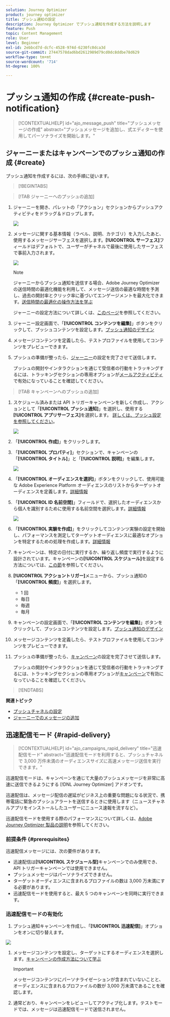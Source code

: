 ```yaml
---
solution: Journey Optimizer
product: journey optimizer
title: プッシュ通知の設定
description: Journey Optimizer でプッシュ通知を作成する方法を説明します
feature: Push
topic: Content Management
role: User
level: Beginner
exl-id: 2ebbcd7d-dcfc-4528-974d-6230fc0dca3d
source-git-commit: 27447578dad6bd2612989d79cd0dc8ddbe78d629
workflow-type: tm+mt
source-wordcount: '714'
ht-degree: 100%

---
```


# プッシュ通知の作成 {#create-push-notification}

>[!CONTEXTUALHELP]
>id="ajo_message_push"
>title="プッシュメッセージの作成"
>abstract="プッシュメッセージを追加し、式エディターを使用してパーソナライズを開始します。"

## ジャーニーまたはキャンペーンでのプッシュ通知の作成 {#create}

プッシュ通知を作成するには、次の手順に従います。

>[!BEGINTABS]

>[!TAB ジャーニーへのプッシュの追加]

1. ジャーニーを開き、パレットの「アクション」セクションからプッシュアクティビティをドラッグ＆ドロップします。

   ![](assets/push_create_1.png)

1. メッセージに関する基本情報（ラベル、説明、カテゴリ）を入力したあと、使用するメッセージサーフェスを選択します。**[!UICONTROL サーフェス]**&#x200B;フィールドはデフォルトで、ユーザーがチャネルで最後に使用したサーフェスで事前入力されます。

   ![](assets/push_create_2.png)

   >[!NOTE]
   >
   >ジャーニーからプッシュ通知を送信する場合、Adobe Journey Optimizer の送信時間の最適化機能を利用して、メッセージ送信の最適な時間を予測し、過去の開封率とクリック率に基づいてエンゲージメントを最大化できます。[送信時間の最適化の操作方法を学ぶ](../building-journeys/journeys-message.md#send-time-optimization)

   ジャーニーの設定方法について詳しくは、[このページ](../building-journeys/journey-gs.md)を参照してください。

1. ジャーニー設定画面で、「**[!UICONTROL コンテンツを編集]**」ボタンをクリックして、プッシュコンテンツを設定します。[プッシュ通知のデザイン](design-push.md)

1. メッセージコンテンツを定義したら、テストプロファイルを使用してコンテンツをプレビューできます。

1. プッシュの準備が整ったら、[ジャーニー](../building-journeys/journey-gs.md)の設定を完了させて送信します。

   プッシュの開封やインタラクションを通じて受信者の行動をトラッキングするには、トラッキングセクションの専用オプションが[メールアクティビティ](../building-journeys/journeys-message.md)で有効になっていることを確認してください。

>[!TAB キャンペーンへのプッシュの追加]

1. スケジュール済みまたは API トリガーキャンペーンを新しく作成し、アクションとして「**[!UICONTROL プッシュ通知]**」を選択し、使用する&#x200B;**[!UICONTROL アプリサーフェス]**&#x200B;を選択します。 [詳しくは、プッシュ設定を参照してください](push-configuration.md)。

   ![](assets/push_create_3.png)

1. 「**[!UICONTROL 作成]**」をクリックします。

1. 「**[!UICONTROL プロパティ]**」セクションで、キャンペーンの「**[!UICONTROL タイトル]**」と「**[!UICONTROL 説明]**」を編集します。

   ![](assets/push_create_4.png)

1. 「**[!UICONTROL オーディエンスを選択]**」ボタンをクリックして、使用可能な Adobe Experience Platform オーディエンスのリストからターゲットオーディエンスを定義します。[詳細情報](../audience/about-audiences.md)

1. 「**[!UICONTROL ID 名前空間]**」フィールドで、選択したオーディエンスから個人を識別するために使用する名前空間を選択します。[詳細情報](../event/about-creating.md#select-the-namespace)

   ![](assets/push_create_5.png)

1. 「**[!UICONTROL 実験を作成]**」をクリックしてコンテンツ実験の設定を開始し、パフォーマンスを測定してターゲットオーディエンスに最適なオプションを特定するための処理を作成します。[詳細情報](../campaigns/content-experiment.md)

1. キャンペーンは、特定の日付に実行するか、繰り返し頻度で実行するように設計されています。キャンペーンの&#x200B;**[!UICONTROL スケジュール]**&#x200B;を設定する方法については、[この節](../campaigns/create-campaign.md#schedule)を参照してください。

1. **[!UICONTROL アクショントリガー]**&#x200B;メニューから、プッシュ通知の「**[!UICONTROL 頻度]**」を選択します。

   * 1 回
   * 毎日
   * 毎週
   * 毎月

1. キャンペーンの設定画面で、「**[!UICONTROL コンテンツを編集]**」ボタンをクリックして、プッシュコンテンツを設定します。[プッシュ通知のデザイン](design-push.md)

1. メッセージコンテンツを定義したら、テストプロファイルを使用してコンテンツをプレビューできます。

1. プッシュの準備が整ったら、[キャンペーン](../campaigns/create-campaign.md)の設定を完了させて送信します。

   プッシュの開封やインタラクションを通じて受信者の行動をトラッキングするには、トラッキングセクションの専用オプションが[キャンペーン](../campaigns/create-campaign.md)で有効になっていることを確認してください。

>[!ENDTABS]

**関連トピック**

* [プッシュチャネルの設定](push-gs.md)
* [ジャーニーでのメッセージの追加](../building-journeys/journeys-message.md)

## 迅速配信モード {#rapid-delivery}

>[!CONTEXTUALHELP]
>id="ajo_campaigns_rapid_delivery"
>title="迅速配信モード"
>abstract="迅速配信モードを利用すると、プッシュチャネルで 3,000 万件未満のオーディエンスサイズに高速メッセージ送信を実行できます。"

迅速配信モードは、キャンペーンを通じて大量のプッシュメッセージを非常に高速に送信できるようにする [!DNL Journey Optimizer] アドオンです。

迅速配信は、メッセージ配信の遅延がビジネス上の重要な問題になる状況で、携帯電話に緊急のプッシュアラートを送信するときに使用します（ニュースチャネルアプリをインストールしたユーザーにニュース速報を流すなど）。

迅速配信モードを使用する際のパフォーマンスについて詳しくは、[Adobe Journey Optimizer 製品の説明](https://helpx.adobe.com/jp/legal/product-descriptions/adobe-journey-optimizer.html)を参照してください。

### 前提条件 {#prerequisites}

迅速配信メッセージには、次の要件があります。

* 迅速配信は&#x200B;**[!UICONTROL スケジュール型]**&#x200B;キャンペーンでのみ使用でき、API トリガーキャンペーンでは使用できません。
* プッシュメッセージはパーソナライズできません。
* ターゲットオーディエンスに含まれるプロファイルの数は 3,000 万未満にする必要があります。
* 迅速配信モードを使用すると、最大 5 つのキャンペーンを同時に実行できます。

### 迅速配信モードの有効化

1. プッシュ通知キャンペーンを作成し、「**[!UICONTROL 迅速配信]**」オプションをオンに切り替えます。

![](assets/create-campaign-burst.png)

1. メッセージコンテンツを設定し、ターゲットにするオーディエンスを選択します。[キャンペーンの作成方法について学ぶ](#create)

   >[!IMPORTANT]
   >
   >メッセージコンテンツにパーソナライゼーションが含まれていないことと、オーディエンスに含まれるプロファイルの数が 3,000 万未満であることを確認します。

1. 通常どおり、キャンペーンをレビューしてアクティブ化します。テストモードでは、メッセージは迅速配信モードで送信されません。